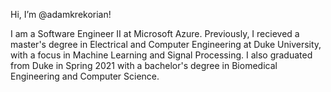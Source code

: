 Hi, I’m @adamkrekorian!

I am a Software Engineer II at Microsoft Azure. Previously, I recieved a master's degree in Electrical and Computer Engineering at Duke University, with a focus in Machine Learning and Signal Processing. I also graduated from Duke in Spring 2021 with a bachelor's degree in Biomedical Engineering and Computer Science.

<!---
adamkrekorian/adamkrekorian is a ✨ special ✨ repository because its `README.md` (this file) appears on your GitHub profile.
You can click the Preview link to take a look at your changes.
--->
